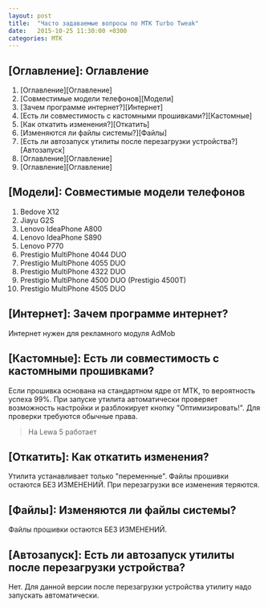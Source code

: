 ```yaml
---
layout: post
title:  "Часто задаваемые вопросы по MTK Turbo Tweak"
date:   2015-10-25 11:30:00 +0300
categories: MTK
---
```


## [Оглавление]: Оглавление

1. [Оглавление][Оглавление]
1. [Совместимые модели телефонов][Модели]
1. [Зачем программе интернет?][Интернет]
1. [Есть ли совместимость с кастомными прошивками?][Кастомные]
1. [Как откатить изменения?][Откатить]
1. [Изменяются ли файлы системы?][Файлы]
1. [Есть ли автозапуск утилиты после перезагрузки устройства?][Автозапуск]
1. [Оглавление][Оглавление]
1. [Оглавление][Оглавление]


## [Модели]: Совместимые модели телефонов

1. Bedove X12
2. Jiayu G2S
3. Lenovo IdeaPhone A800
4. Lenovo IdeaPhone S890
5. Lenovo P770
6. Prestigio MultiPhone 4044 DUO
7. Prestigio MultiPhone 4055 DUO
8. Prestigio MultiPhone 4322 DUO
9. Prestigio MultiPhone 4500 DUO (Prestigio 4500T)
11. Prestigio MultiPhone 4505 DUO

## [Интернет]: Зачем программе интернет?

Интернет нужен для рекламного модуля AdMob

## [Кастомные]: Есть ли совместимость с кастомными прошивками?

Если прошивка основана на стандартном ядре от MTK, то вероятность успеха 99%. При запуске утилита автоматически проверяет возможность настройки и разблокирует кнопку "Оптимизировать!". Для проверки требуются обычные права.

>На Lewa 5 работает

## [Откатить]: Как откатить изменения?

Утилита устанавливает только "переменные". Файлы прошивки остаются БЕЗ ИЗМЕНЕНИЙ. При перезагрузки все изменения теряются.

## [Файлы]: Изменяются ли файлы системы?

Файлы прошивки остаются БЕЗ ИЗМЕНЕНИЙ.

## [Автозапуск]: Есть ли автозапуск утилиты после перезагрузки устройства?

Нет. Для данной версии после перезагрузки устройства утилиту надо запускать автоматически.